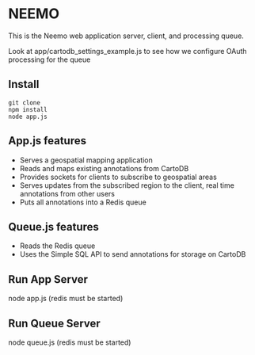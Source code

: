 NEEMO
==================

This is the Neemo web application server, client, and processing queue.

Look at app/cartodb_settings_example.js to see how we configure OAuth 
processing for the queue


Install
-------
```
git clone
npm install
node app.js
```

App.js features
-------------
* Serves a geospatial mapping application 
* Reads and maps existing annotations from CartoDB
* Provides sockets for clients to subscribe to geospatial areas
* Serves updates from the subscribed region to the client, real time annotations from other users
* Puts all annotations into a Redis queue

Queue.js features
-------------
* Reads the Redis queue 
* Uses the Simple SQL API to send annotations for storage on CartoDB


Run App Server
-------------

node app.js
(redis must be started)

Run Queue Server
-------------

node queue.js
(redis must be started)
